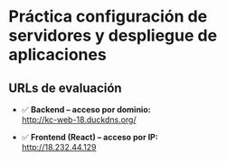 # Práctica configuración de servidores y despliegue de aplicaciones

## URLs de evaluación

- ✅ **Backend – acceso por dominio:**  
  http://kc-web-18.duckdns.org/

- ✅ **Frontend (React) – acceso por IP:**  
  http://18.232.44.129
